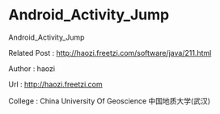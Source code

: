 Android_Activity_Jump
=====================

Android_Activity_Jump

Related Post : http://haozi.freetzi.com/software/java/211.html

Author : haozi

Url : http://haozi.freetzi.com

College : China University Of Geoscience  中国地质大学(武汉)
